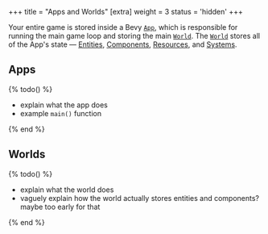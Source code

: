 +++
title = "Apps and Worlds"
[extra]
weight = 3
status = 'hidden'
+++

Your entire game is stored inside a Bevy [`App`], which is responsible for running the main game loop and storing the main [`World`].
The [`World`] stores all of the App's state &mdash; [Entities], [Components], [Resources], and [Systems].

[`App`]: https://docs.rs/bevy/latest/bevy/app/struct.App.html
[`World`]: https://docs.rs/bevy/latest/bevy/ecs/world/struct.World.html
[Entities]: /learn/book/ecs/entities-components/
[Components]: /learn/book/ecs/entities-components/#working-with-components
[Resources]: /learn/book/ecs/resources/
[Systems]: /learn/book/ecs/systems-queries/

## Apps

{% todo() %}

* explain what the app does
* example `main()` function

{% end %}

## Worlds

{% todo() %}

* explain what the world does
* vaguely explain how the world actually stores entities and components? maybe too early for that

{% end %}
